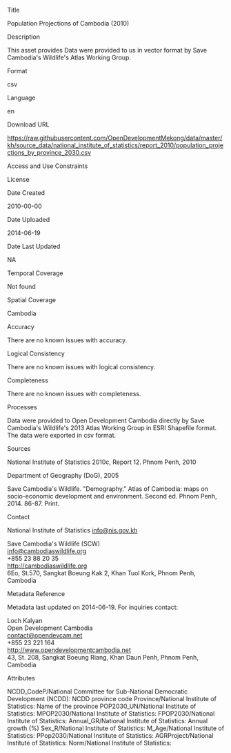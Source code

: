 Title

Population Projections of Cambodia (2010)

Description

This asset provides Data were provided to us in vector format by Save Cambodia's Wildlife's Atlas Working Group.

Format

csv

Language

en

Download URL

https://raw.githubusercontent.com/OpenDevelopmentMekong/data/master/kh/source_data/national_institute_of_statistics/report_2010/population_projections_by_province_2030.csv

Access and Use Constraints



License



Date Created

2010-00-00

Date Uploaded

2014-06-19

Date Last Updated

NA

Temporal Coverage

Not found

Spatial Coverage

Cambodia

Accuracy

There are no known issues with accuracy.

Logical Consistency

There are no known issues with logical consistency.

Completeness

There are no known issues with completeness.

Processes

Data were provided to Open Development Cambodia directly by Save Cambodia's Wildlife's 2013 Atlas Working Group in ESRI Shapefile format. The data were exported in csv format.

Sources

National Institute of Statistics 2010c, Report 12. Phnom Penh, 2010

Department of Geography (DoG), 2005

Save Cambodia's Wildlife. "Demography." Atlas of Cambodia: maps on socio-economic development and environment. Second ed. Phnom Penh, 2014. 86-87. Print.

Contact

National Institute of Statistics
info@nis.gov.kh

Save Cambodia's Wildlife (SCW)  
info@cambodiaswildlife.org  
+855 23 88 20 35  
http://cambodiaswildlife.org  
6Eo, St.570, Sangkat Boeung Kak 2, Khan Tuol Kork, Phnom Penh, Cambodia  

Metadata Reference

Metadata last updated on 2014-06-19. For inquiries contact:

Loch Kalyan  
Open Development Cambodia  
contact@opendevcam.net  
+855 23 221 164  
http://www.opendevelopmentcambodia.net  
43, St. 208, Sangkat Boeung Riang, Khan Daun Penh, Phnom Penh, Cambodia 

Attributes

NCDD_CodeP/National Committee for Sub-National Democratic Development (NCDD): NCDD province code
Province/National Institute of Statistics: Name of the province
POP2030_UN/National Institute of Statistics:
MPOP2030/National Institute of Statistics:
FPOP2030/National Institute of Statistics:
Annual_GR/National Institute of Statistics: Annual growth (%)
Sex_R/National Institute of Statistics:
M_Age/National Institute of Statistics:
PPop2030/National Institute of Statistics:
AGRProject/National Institute of Statistics:
Norm/National Institute of Statistics:


